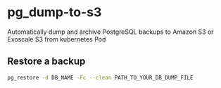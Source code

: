 # pg_dump-to-s3

Automatically dump and archive PostgreSQL backups to Amazon S3 or Exoscale S3 from kubernetes Pod



## Restore a backup

```bash
pg_restore -d DB_NAME -Fc --clean PATH_TO_YOUR_DB_DUMP_FILE
```